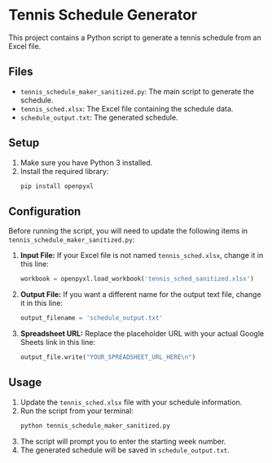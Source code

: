 # Tennis Schedule Generator

This project contains a Python script to generate a tennis schedule from an Excel file.

## Files

*   `tennis_schedule_maker_sanitized.py`: The main script to generate the schedule.
*   `tennis_sched.xlsx`: The Excel file containing the schedule data.
*   `schedule_output.txt`: The generated schedule.

## Setup

1.  Make sure you have Python 3 installed.
2.  Install the required library:
    ```bash
    pip install openpyxl
    ```

## Configuration

Before running the script, you will need to update the following items in `tennis_schedule_maker_sanitized.py`:

1.  **Input File:** If your Excel file is not named `tennis_sched.xlsx`, change it in this line:
    ```python
    workbook = openpyxl.load_workbook('tennis_sched_sanitized.xlsx')
    ```

2.  **Output File:** If you want a different name for the output text file, change it in this line:
    ```python
    output_filename = 'schedule_output.txt'
    ```

3.  **Spreadsheet URL:** Replace the placeholder URL with your actual Google Sheets link in this line:
    ```python
    output_file.write("YOUR_SPREADSHEET_URL_HERE\n")
    ```

## Usage

1.  Update the `tennis_sched.xlsx` file with your schedule information.
2.  Run the script from your terminal:
    ```bash
    python tennis_schedule_maker_sanitized.py
    ```
3.  The script will prompt you to enter the starting week number.
4.  The generated schedule will be saved in `schedule_output.txt`.
